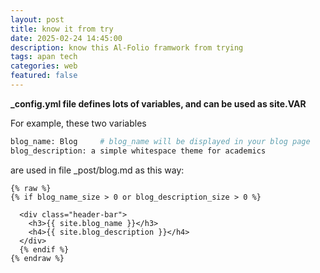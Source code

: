 ```yaml
---
layout: post
title: know it from try
date: 2025-02-24 14:45:00
description: know this Al-Folio framwork from trying
tags: apan tech
categories: web
featured: false
---
```


**_config.yml file defines lots of variables, and can be used as site.VAR**

For example, these two variables
```bash
blog_name: Blog     # blog_name will be displayed in your blog page
blog_description: a simple whitespace theme for academics
```
are used in file _post/blog.md as this way:
```liquid
{% raw %}
{% if blog_name_size > 0 or blog_description_size > 0 %}

  <div class="header-bar">
    <h3>{{ site.blog_name }}</h3>
    <h4>{{ site.blog_description }}</h4>
  </div>
  {% endif %}
{% endraw %}
```
